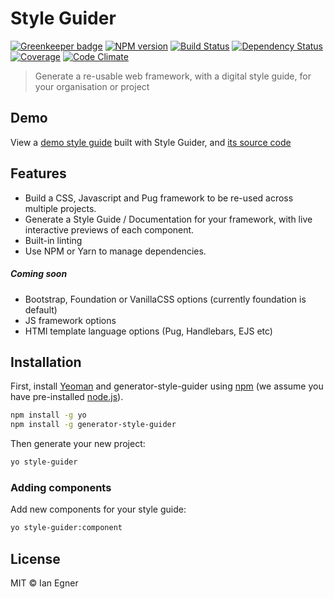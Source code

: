 # Style Guider

[![Greenkeeper badge](https://badges.greenkeeper.io/webdevian/generator-style-guider.svg)](https://greenkeeper.io/)
[![NPM version][npm-image]][npm-url] [![Build Status][travis-image]][travis-url] [![Dependency Status][daviddm-image]][daviddm-url] [![Coverage][coveralls-image]][coveralls-url] [![Code Climate][codeclimate-image]][codeclimate-url]
> Generate a re-usable web framework, with a digital style guide, for your organisation or project

## Demo

View a [demo style guide](https://webdevian.github.io/style-guider-demo/) built with Style Guider, and [its source code](https://github.com/webdevian/style-guider-demo/)

## Features

* Build a CSS, Javascript and Pug framework to be re-used across multiple projects.
* Generate a Style Guide / Documentation for your framework, with live interactive previews of each component.
* Built-in linting
* Use NPM or Yarn to manage dependencies.

##### Coming soon 

* Bootstrap, Foundation or VanillaCSS options (currently foundation is default)
* JS framework options
* HTMl template language options (Pug, Handlebars, EJS etc)

## Installation

First, install [Yeoman](http://yeoman.io) and generator-style-guider using [npm](https://www.npmjs.com/) (we assume you have pre-installed [node.js](https://nodejs.org/)).

```bash
npm install -g yo
npm install -g generator-style-guider
```

Then generate your new project:

```bash
yo style-guider
```

### Adding components

Add new components for your style guide:
```bash
yo style-guider:component
```
## License

MIT © Ian Egner


[npm-image]: https://badge.fury.io/js/generator-style-guider.svg
[npm-url]: https://npmjs.org/package/generator-style-guider
[travis-image]: https://travis-ci.org/webdevian/generator-style-guider.svg?branch=master
[travis-url]: https://travis-ci.org/webdevian/generator-style-guider
[daviddm-image]: https://david-dm.org/webdevian/generator-style-guider.svg?theme=shields.io
[daviddm-url]: https://david-dm.org/webdevian/generator-style-guider
[coveralls-image]: https://coveralls.io/repos/webdevian/generator-style-guider/badge.svg
[coveralls-url]: https://coveralls.io/r/webdevian/generator-style-guider
[codeclimate-image]: https://codeclimate.com/github/webdevian/generator-style-guider/badges/gpa.svg
[codeclimate-url]: https://codeclimate.com/github/webdevian/generator-style-guider
